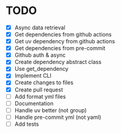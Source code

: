 # TODO

- [x] Async data retrieval
- [x] Get dependencies from github actions
- [x] Get uv dependency from github actions
- [x] Get dependencies from pre-commit
- [x] Github auth & async
- [x] Create dependency abstract class
- [x] Use get_dependency
- [x] Implement CLI
- [x] Create changes to files
- [x] Create pull request
- [ ] Add format yml files
- [ ] Documentation
- [ ] Handle uv better (not group)
- [ ] Handle pre-commit yml (not yaml)
- [ ] Add tests
